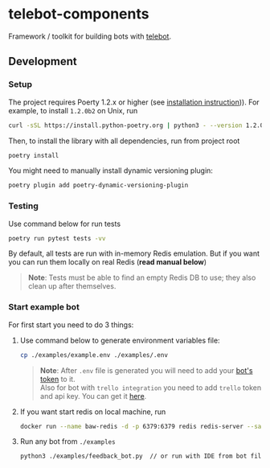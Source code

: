 # telebot-components

Framework / toolkit for building bots with [telebot](https://github.com/bots-against-war/telebot).

<!-- ## Development -->

## Development

### Setup

The project requires Poerty 1.2.x or higher (see [installation instruction](https://python-poetry.org/docs/master#installing-with-the-official-installer))).
For example, to install `1.2.0b2` on Unix, run

```bash
curl -sSL https://install.python-poetry.org | python3 - --version 1.2.0b2
```

Then, to install the library with all dependencies, run from project root

```bash
poetry install
```

You might need to manually install dynamic versioning plugin:

```bash
poetry plugin add poetry-dynamic-versioning-plugin
```


### Testing
Use command below for run tests
```bash
poetry run pytest tests -vv
```

By default, all tests are run with in-memory Redis emulation. But if you want you can run them
locally on real Redis (**read manual below**) 

> **Note**: Tests must be able to find an empty Redis DB to use; they also clean up after themselves.

### Start example bot
For first start you need to do 3 things:
1. Use command below to generate environment variables file:
    ```bash
    cp ./examples/example.env ./examples/.env
    ```
   > **Note**: After `.env` file is generated you will need to add your [bot's token](https://core.telegram.org/bots#6-botfather) to it.  
   > Also for bot with `trello integration` you need to add `trello` token and api key. You can get it [here](https://trello.com/app-key).
2. If you want start redis on local machine, run
    ```bash
    docker run --name baw-redis -d -p 6379:6379 redis redis-server --save 60 1 --loglevel warning
    ```
3. Run any bot from `./examples`
    ```bash
    python3 ./examples/feedback_bot.py  // or run with IDE from bot file
    ```
